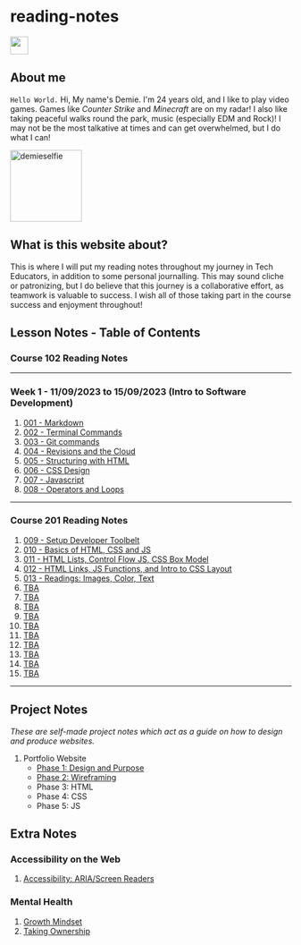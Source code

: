 # reading-notes

<a href="https://github.com/RogueStar112"><img src="https://github.githubassets.com/images/modules/logos_page/GitHub-Mark.png" width="32" height="32"></a>

## About me

`Hello World.`
Hi, My name's Demie. I'm 24 years old, and I like to play video games. Games like _Counter Strike_ and _Minecraft_ are on my radar!
I also like taking peaceful walks round the park, music (especially EDM and Rock)! I may not be the most talkative at times and can
get overwhelmed, but I do what I can!

<img src="https://i.ibb.co/stWp728/demieselfie.png" alt="demieselfie" border="0" width="128" height="128">

## What is this website about?

This is where I will put my reading notes throughout my journey in Tech Educators, in addition to some personal journalling. This may sound cliche or patronizing, but I do believe that this journey is a collaborative effort, as teamwork is valuable to success. I wish all of those taking part in the course success and enjoyment throughout!

## Lesson Notes - Table of Contents

### Course 102 Reading Notes

<hr>

### Week 1 - 11/09/2023 to 15/09/2023 (Intro to Software Development)

1.  [001 - Markdown](course_102/001_markdown.md)
2.  [002 - Terminal Commands](course_102/002_terminal_commands.md)
3.  [003 - Git commands](course_102/003_git_commands.md)
4.  [004 - Revisions and the Cloud](course_102/004_revisions_and_the_cloud.md)
5.  [005 - Structuring with HTML](course_102/005_html_structure.md)
6.  [006 - CSS Design](course_102/006_css_tutorial.md)
7.  [007 - Javascript](course_102/007_javascript_tutorial.md)
8.  [008 - Operators and Loops](course_102/008_operators_and_loops.md)

<hr>

### Course 201 Reading Notes

1. [009 - Setup Developer Toolbelt](course_201/009_setup_developer_toolbelt.md)
2. [010 - Basics of HTML, CSS and JS](course_201/010_web_basics.md)
3. [011 - HTML Lists, Control Flow JS, CSS Box Model](course_201/011_read_class03.md)
4. [012 - HTML Links, JS Functions, and Intro to CSS Layout](course_201/012_read_class04.md)
5. [013 - Readings: Images, Color, Text](course_201/013_read_class05.md)
6. [TBA](course_201/014.md)
7. [TBA](course_201/015.md)
8. [TBA](course_201/016.md)
9. [TBA](course_201/017.md)
10. [TBA](course_201/018.md)
11. [TBA](course_201/019.md)
12. [TBA](course_201/020.md)
13. [TBA](course_201/021.md)
14. [TBA](course_201/022.md)
15. [TBA](course_201/023.md)

<hr>

## Project Notes

_These are self-made project notes which act as a guide on how to design and produce websites._

1. Portfolio Website
   - [Phase 1: Design and Purpose](./project_notes/portfolio_p1.md)
   - [Phase 2: Wireframing](./project_notes/portfolio_p2.md)
   - Phase 3: HTML
   - Phase 4: CSS
   - Phase 5: JS

## Extra Notes

### Accessibility on the Web

1. [Accessibility: ARIA/Screen Readers](extra_notes/accessibility.md)

### Mental Health

1. [Growth Mindset](extra_notes/growthmindset.md)
2. [Taking Ownership](extra_notes/takingownership.md)
